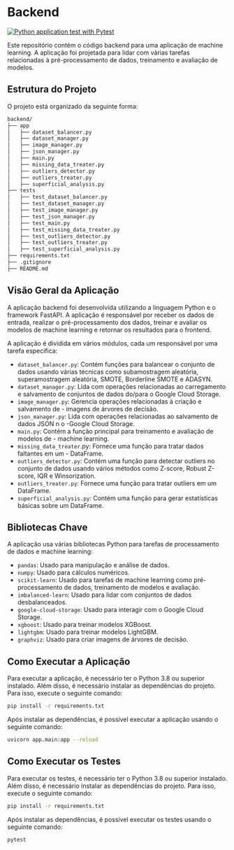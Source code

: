 # Backend

[![Python application test with Pytest](https://github.com/4Banks/backend/actions/workflows/pytest.yml/badge.svg?branch=dev)](https://github.com/4Banks/backend/actions/workflows/pytest.yml)

Este repositório contém o código backend para uma aplicação de machine learning. A aplicação foi projetada para lidar com várias tarefas relacionadas à pré-processamento de dados, treinamento e avaliação de modelos.

## Estrutura do Projeto

O projeto está organizado da seguinte forma:

```bash
backend/
├── app
│   ├── dataset_balancer.py
│   ├── dataset_manager.py
│   ├── image_manager.py
│   ├── json_manager.py
│   ├── main.py
│   ├── missing_data_treater.py
│   ├── outliers_detector.py
│   ├── outliers_treater.py
│   ├── superficial_analysis.py
├── tests
│   ├── test_dataset_balancer.py
│   ├── test_dataset_manager.py
│   ├── test_image_manager.py
│   ├── test_json_manager.py
│   ├── test_main.py
│   ├── test_missing_data_treater.py
│   ├── test_outliers_detector.py
│   ├── test_outliers_treater.py
│   ├── test_superficial_analysis.py
├── requirements.txt
├── .gitignore
├── README.md
```

## Visão Geral da Aplicação

A aplicação backend foi desenvolvida utilizando a linguagem Python e o framework FastAPI. A aplicação é responsável por receber os dados de entrada, realizar o pré-processamento dos dados, treinar e avaliar os modelos de machine learning e retornar os resultados para o frontend.

A aplicação é dividida em vários módulos, cada um responsável por uma tarefa específica:

- `dataset_balancer.py`: Contém funções para balancear o conjunto de dados usando várias técnicas como subamostragem aleatória, superamostragem aleatória, SMOTE, Borderline SMOTE e ADASYN.
- `dataset_manager.py`: Lida com operações relacionadas ao carregamento e salvamento de conjuntos de dados do/para o Google Cloud Storage.
- `image_manager.py`: Gerencia operações relacionadas à criação e salvamento de - imagens de árvores de decisão.
- `json_manager.py`: Lida com operações relacionadas ao salvamento de dados JSON n o -Google Cloud Storage.
- `main.py`: Contém a função principal para treinamento e avaliação de modelos de - machine learning.
- `missing_data_treater`.py: Fornece uma função para tratar dados faltantes em um - DataFrame.
- `outliers_detector.py`: Contém uma função para detectar outliers no conjunto de dados usando vários métodos como Z-score, Robust Z-score, IQR e Winsorization.
- `outliers_treater.py`: Fornece uma função para tratar outliers em um DataFrame.
- `superficial_analysis.py`: Contém uma função para gerar estatísticas básicas sobre um DataFrame.

## Bibliotecas Chave

A aplicação usa várias bibliotecas Python para tarefas de processamento de dados e machine learning:

- `pandas`: Usado para manipulação e análise de dados.
- `numpy`: Usado para cálculos numéricos.
- `scikit-learn`: Usado para tarefas de machine learning como pré-processamento de dados, treinamento de modelos e avaliação.
- `imbalanced-learn`: Usado para lidar com conjuntos de dados desbalanceados.
- `google-cloud-storage`: Usado para interagir com o Google Cloud Storage.
- `xgboost`: Usado para treinar modelos XGBoost.
- `lightgbm`: Usado para treinar modelos LightGBM.
- `graphviz`: Usado para criar imagens de árvores de decisão.

## Como Executar a Aplicação

Para executar a aplicação, é necessário ter o Python 3.8 ou superior instalado. Além disso, é necessário instalar as dependências do projeto. Para isso, execute o seguinte comando:

```bash
pip install -r requirements.txt
```

Após instalar as dependências, é possível executar a aplicação usando o seguinte comando:

```bash
uvicorn app.main:app --reload
```

## Como Executar os Testes

Para executar os testes, é necessário ter o Python 3.8 ou superior instalado. Além disso, é necessário instalar as dependências do projeto. Para isso, execute o seguinte comando:

```bash
pip install -r requirements.txt
```

Após instalar as dependências, é possível executar os testes usando o seguinte comando:

```bash
pytest
```
